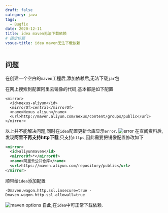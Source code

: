 ```yaml
---
draft: false
category: java
tags:
  - Bugfix
date: 2020-12-11
title: idea maven无法下载依赖
# 固定标题
vssue-title: idea maven无法下载依赖
---
```

## 问题
在创建一个空白的`maven`工程后,添加依赖后,无法下载`jar`包

在网上搜索到配置阿里云镜像的代码,基本都是如下配置
```xml{5}
<mirror>
  <id>nexus-aliyun</id>
  <mirrorOf>central</mirrorOf>
  <name>Nexus aliyun</name>
  <url>http://maven.aliyun.com/nexus/content/groups/public</url>
</mirror>
```
以上并不能解决问题,同时在`idea`配置更新仓库显示`error`.
![error](~@img/java/maven/2020-12-11-maven01.png)
在查阅资料后,发现**阿里不再支持http下载**,只支持`https`,因此需要把镜像配置修改如下
```xml
<mirror>
  <id>aliyunmaven</id>
  <mirrorOf>*</mirrorOf>
  <name>阿里云公共仓库</name>
  <url>https://maven.aliyun.com/repository/public</url>
</mirror>
```
顺带给`idea`添加配置
```
-Dmaven.wagon.http.ssl.insecure=true -Dmaven.wagon.http.ssl.allowall=true
```
![maven options](~@img/java/maven/2020-12-11-maven02.png)
自此,在`idea`中可正常下载依赖.